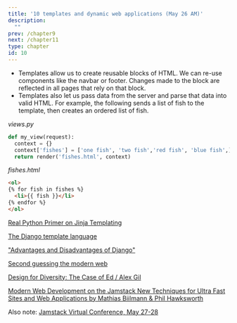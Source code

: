 ```yaml
---
title: '10 templates and dynamic web applications (May 26 AM)'
description:
  ""
prev: /chapter9
next: /chapter11
type: chapter
id: 10
---
```


<exercise id="1" title="Templates">

- Templates allow us to create reusable blocks of HTML.
We can re-use components like the navbar or footer.  Changes made to the block are reflected in all pages that rely on that block.
- Templates also let us pass data from the server and parse that data into valid HTML.  For example, the following sends a list of fish to the template, then creates an ordered list of fish. 

*views.py*
```python 
def my_view(request):
  context = {}
  context['fishes'] = ['one fish', 'two fish','red fish', 'blue fish',]
  return render('fishes.html', context)
```

*fishes.html*
```html
<ol>
{% for fish in fishes %}
  <li>{{ fish }}</li>
{% endfor %}
</ol>
```

</exercise>

<exercise id="2" title="Inheritance" type="slides">

<slides source="inheritance">
</slides>

</exercise>

<exercise id="3" title="more inheritance" type="slides">

<slides source="inheritance1">
</slides>

</exercise>

<exercise id="4" title="Reading">

[Real Python Primer on Jinja Templating](https://realpython.com/primer-on-jinja-templating/)

[The Django template language](https://docs.djangoproject.com/en/3.0/ref/templates/language/)

</exercise>

<exercise id="5" title="Great Debates in Modern Web Development">

["Advantages and Disadvantages of Django"](http://www.mindfiresolutions.com/blog/2018/04/advantages-and-disadvantages-of-django/)

[Second guessing the modern web](https://macwright.org/2020/05/10/spa-fatigue.html)

[Design for Diversity: The Case of Ed / Alex Gil](https://des4div.library.northeastern.edu/design-for-diversity-the-case-of-ed-alex-gil/)

[Modern Web Development on the Jamstack New Techniques for Ultra Fast Sites and Web Applications by Mathias Biilmann & Phil Hawksworth](https://www.netlify.com/oreilly-jamstack/#download)

Also note: [Jamstack Virtual Conference, May 27-28](https://jamstackconf.com/virtual/)

</exercise>